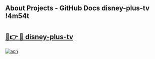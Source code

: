 ## About Projects - GitHub Docs disney-plus-tv !4m54t

# <h2><a href="https://andorid.site?title=disney-plus-tv&ref=19M">🔗👉 🔴 disney-plus-tv</a></h2>

[![acn](https://github.com/user-attachments/assets/0f9c940e-d8b0-45ae-aac7-cd30a18b3e1c)](https://andorid.site?title=disney-plus-tv&ref=19M)
